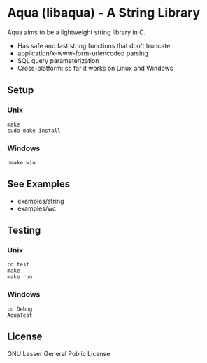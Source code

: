 # Aqua (libaqua) - A String Library
Aqua aims to be a lightweight string library in C.

* Has safe and fast string functions that don't truncate
* application/x-www-form-urlencoded parsing
* SQL query parameterization
* Cross-platform: so far it works on Linux and Windows

## Setup
### Unix
    make
    sudo make install
### Windows
    nmake win

## See Examples

* examples/string
* examples/wc

## Testing
### Unix
    cd test
    make
    make run
### Windows
    cd Debug
    AquaTest

## License
GNU Lesser General Public License
